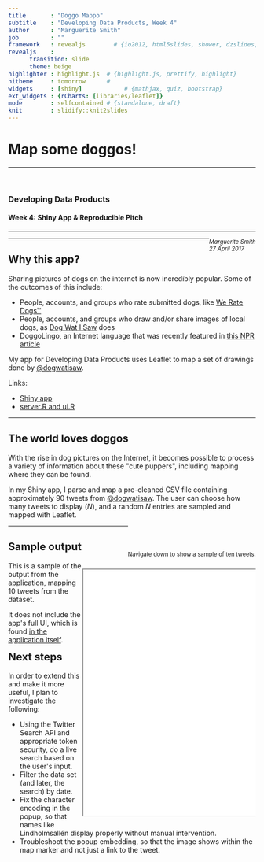 ```yaml
---
title       : "Doggo Mappo"
subtitle    : "Developing Data Products, Week 4"
author      : "Marguerite Smith"
job         : ""
framework   : revealjs        # {io2012, html5slides, shower, dzslides, ...}
revealjs    :
      transition: slide
      theme: beige
highlighter : highlight.js  # {highlight.js, prettify, highlight}
hitheme     : tomorrow      # 
widgets     : [shiny]            # {mathjax, quiz, bootstrap}
ext_widgets : {rCharts: [libraries/leaflet]}
mode        : selfcontained # {standalone, draft}
knit        : slidify::knit2slides
---
```


<style>
.reveal .slides {
    text-align: left;
}
.reveal .slides .content {
    font-size: small;
}
.left {
    float:left;
    width:30%
}
.right {
    float:right;
    width:70%
}

</style>

# Map some doggos!
<div style="float:bottom; width:100%">
<hr/>
<br/>
<h3>Developing Data Products</h3>
<h4>Week 4: Shiny App & Reproducible Pitch</h4>
<hr/>
<div style="float:right;width='100%'">
<small><em>Marguerite Smith</em><br/>
<em>27 April 2017</em></small>
</div>
</div>

---

## Why this app?

Sharing pictures of dogs on the internet is now incredibly popular. Some of the outcomes of this include:
<ul>
<li class="fragment">People, accounts, and groups who rate submitted dogs, like <a href="https://www.twitter.com/dog_rates">We Rate Dogs&trade;</a>
</li>
<li class="fragment">People, accounts, and groups who draw and/or share images of local dogs, as <a href="https://www.twitter.com/dogwatisaw">Dog Wat I Saw</a> does
</li>
<li class="fragment">DoggoLingo, an Internet language that was recently featured in <a href="http://www.npr.org/sections/alltechconsidered/2017/04/23/524514526/dogs-are-doggos-an-internet-language-built-around-love-for-the-puppers">this NPR article</a>
</li></ul>

<p/><p/>

<div class="fragment">
My app for Developing Data Products uses Leaflet to map a set of drawings done by <a href="https://twitter.com/dogwatisaw">@dogwatisaw</a>. 
<p/>

Links:
<ul>
<li><a href="https://emargsm.shinyapps.io/doggomap">Shiny app</a></li>
<li><a href="https://github.com/emargsm/doggomap">server.R and ui.R</a></li>
</ul>
</div>

---

<section>

## The world loves doggos

With the rise in dog pictures on the Internet, it becomes possible to process a variety of information about these "cute puppers", including mapping where they can be found. 

In my Shiny app, I parse and map a pre-cleaned CSV file containing approximately 90 tweets from [@dogwatisaw](https://twitter.com/dogwatisaw/). The user can choose how many tweets to display (*N*), and a random *N* entries are sampled and mapped with Leaflet.

<div style="float:bottom;float:right">
<br/>
<br/>
<br/>
<small>Navigate down to show a sample of ten tweets.</small>
</div>

---

## Sample output

<div class="left">
This is a sample of the output from the application, mapping 10 tweets from the dataset. 

It does not include the app's full UI, which is found [in the application itself](https://emargsm.shinyapps.io/doggomap).
</div>
<div class="right">

<pre><iframe src="./assets/img/leaflet2.html" width="100%" height="500px" allowtransparency="true"> </iframe></pre>
</div>
</section>

---

## Next steps

In order to extend this and make it more useful, I plan to investigate the following:
- Using the Twitter Search API and appropriate token security, do a live search based on the user's input.
- Filter the data set (and later, the search) by date.
- Fix the character encoding in the popup, so that names like Lindholmsall&eacute;n display properly without manual intervention.
- Troubleshoot the popup embedding, so that the image shows within the map marker and not just a link to the tweet.

